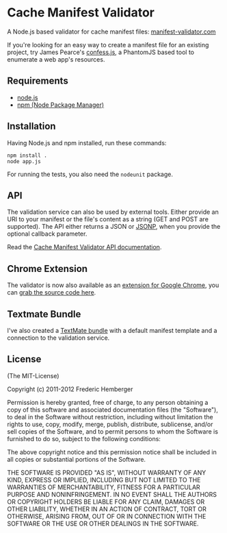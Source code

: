 # Cache Manifest Validator

A Node.js based validator for cache manifest files: [manifest-validator.com](http://manifest-validator.com)

If you're looking for an easy way to create a manifest file for an existing project, try James Pearce's
[confess.js](https://github.com/jamesgpearce/confess), a PhantomJS based tool to enumerate a web app's resources.


## Requirements

- [node.js](http://nodejs.org/)
- [npm (Node Package Manager)](http://npmjs.org/)


## Installation

Having Node.js and npm installed, run these commands:

	npm install .
	node app.js

For running the tests, you also need the `nodeunit` package.


## API

The validation service can also be used by external tools. Either provide an URI to your manifest or the file's content as a string (GET and POST are supported). The API either returns a JSON or [JSONP](http://en.wikipedia.org/wiki/JSON#JSONP), when you provide the optional callback parameter.

Read the [Cache Manifest Validator API documentation](https://github.com/fhemberger/manifest-validator/wiki/API-Documentation).


## Chrome Extension

The validator is now also available as an [extension for Google Chrome](https://chrome.google.com/webstore/detail/lomdbpjnhnphfhgmaeedafmnfeikkcfo), you can [grab the source code here](https://github.com/fhemberger/manifest-validator.chrome).


## Textmate Bundle

I've also created a [TextMate bundle](https://github.com/fhemberger/CacheManifest.tmbundle/) with a default manifest template and a connection to the validation service.


## License

(The MIT-License)

Copyright (c) 2011-2012 Frederic Hemberger

Permission is hereby granted, free of charge, to any person obtaining a copy
of this software and associated documentation files (the "Software"), to deal
in the Software without restriction, including without limitation the rights
to use, copy, modify, merge, publish, distribute, sublicense, and/or sell
copies of the Software, and to permit persons to whom the Software is
furnished to do so, subject to the following conditions:

The above copyright notice and this permission notice shall be included in
all copies or substantial portions of the Software.

THE SOFTWARE IS PROVIDED "AS IS", WITHOUT WARRANTY OF ANY KIND, EXPRESS OR
IMPLIED, INCLUDING BUT NOT LIMITED TO THE WARRANTIES OF MERCHANTABILITY,
FITNESS FOR A PARTICULAR PURPOSE AND NONINFRINGEMENT. IN NO EVENT SHALL THE
AUTHORS OR COPYRIGHT HOLDERS BE LIABLE FOR ANY CLAIM, DAMAGES OR OTHER
LIABILITY, WHETHER IN AN ACTION OF CONTRACT, TORT OR OTHERWISE, ARISING FROM,
OUT OF OR IN CONNECTION WITH THE SOFTWARE OR THE USE OR OTHER DEALINGS IN
THE SOFTWARE.
